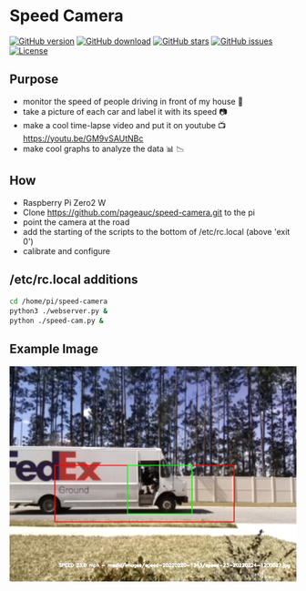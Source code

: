 # Speed Camera

[![GitHub version](https://img.shields.io/github/release/jcksnvllxr80/speed-camera.svg)](lib-release)
[![GitHub download](https://img.shields.io/github/downloads/jcksnvllxr80/speed-camera/total.svg)](lib-release)
[![GitHub stars](https://img.shields.io/github/stars/jcksnvllxr80/speed-camera.svg)](lib-stars)
[![GitHub issues](https://img.shields.io/github/issues/jcksnvllxr80/speed-camera.svg)](lib-issues)
[![License](https://img.shields.io/badge/license-MIT-blue.svg)](lib-licence)

## Purpose

- monitor the speed of people driving in front of my house :truck:
- take a picture of each car and label it with its speed :camera:
- make a cool time-lapse video and put it on youtube :tv: <https://youtu.be/GM9vSAUtNBc>
- make cool graphs to analyze the data :bar_chart: :chart_with_downwards_trend:

## How

- Raspberry Pi Zero2 W
- Clone <https://github.com/pageauc/speed-camera.git> to the pi
- point the camera at the road
- add the starting of the scripts to the bottom of /etc/rc.local (above 'exit 0')
- calibrate and configure

## /etc/rc.local additions

```sh
cd /home/pi/speed-camera
python3 ./webserver.py &
python ./speed-cam.py &
```

## Example Image

![alt text](./img/example_image.jpg "Example")
